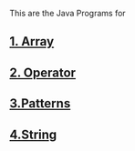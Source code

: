 This are the Java Programs for
## [1. Array](https://github.com/PrasadDayal/Java/tree/main/Array)
## [2. Operator](https://github.com/PrasadDayal/Java/tree/main/Opeartor)
## [3.Patterns](https://github.com/PrasadDayal/Java/tree/main/Pattern) 
## [4.String](https://github.com/PrasadDayal/Java/tree/main/String) 
